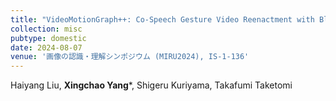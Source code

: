 ```yaml
---
title: "VideoMotionGraph++: Co-Speech Gesture Video Reenactment with Blending Diffusion Model and Neural Rhythm Embedding"
collection: misc
pubtype: domestic
date: 2024-08-07
venue: '画像の認識・理解シンポジウム (MIRU2024), IS-1-136'
---
```


Haiyang Liu, **Xingchao Yang***, Shigeru Kuriyama, Takafumi Taketomi
